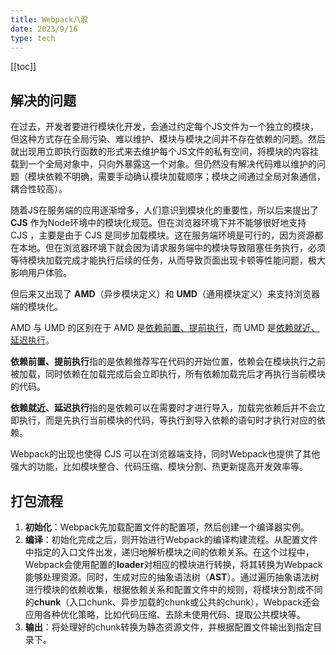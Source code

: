 ```yaml
---
title: Webpack八股
date: 2023/9/16
type: tech
---
```


[[toc]]

## 解决的问题

在过去，开发者要进行模块化开发，会通过约定每个JS文件为一个独立的模块，但这种方式存在全局污染、难以维护、模块与模块之间并不存在依赖的问题。然后就出现用立即执行函数的形式来去维护每个JS文件的私有空间，将模块的内容挂载到一个全局对象中，只向外暴露这一个对象。但仍然没有解决代码难以维护的问题（模块依赖不明确，需要手动确认模块加载顺序；模块之间通过全局对象通信，耦合性较高）。

随着JS在服务端的应用逐渐增多，人们意识到模块化的重要性，所以后来提出了 **CJS** 作为Node环境中的模块化规范。但在浏览器环境下并不能够很好地支持 CJS ，主要是由于 CJS 是同步加载模块。这在服务端环境是可行的，因为资源都在本地。但在浏览器环境下就会因为请求服务端中的模块导致阻塞任务执行，必须等待模块加载完成才能执行后续的任务，从而导致页面出现卡顿等性能问题，极大影响用户体验。

但后来又出现了 **AMD**（异步模块定义）和 **UMD**（通用模块定义）来支持浏览器端的模块化。

AMD 与 UMD 的区别在于 AMD 是<u>依赖前置、提前执行</u>，而 UMD 是<u>依赖就近、延迟执行</u>。

**依赖前置、提前执行**指的是依赖推荐写在代码的开始位置，依赖会在模块执行之前被加载，同时依赖在加载完成后会立即执行，所有依赖加载完后才再执行当前模块的代码。

**依赖就近、延迟执行**指的是依赖可以在需要时才进行导入，加载完依赖后并不会立即执行，而是先执行当前模块的代码，等执行到导入依赖的语句时才执行对应的依赖。

Webpack的出现也使得 CJS 可以在浏览器端支持，同时Webpack也提供了其他强大的功能，比如模块整合、代码压缩、模块分割、热更新提高开发效率等。

## 打包流程

1. **初始化**：Webpack先加载配置文件的配置项，然后创建一个编译器实例。
2. **编译**：初始化完成之后，则开始进行Webpack的编译构建流程。从配置文件中指定的入口文件出发，递归地解析模块之间的依赖关系。在这个过程中，Webpack会使用配置的**loader**对相应的模块进行转换，将其转换为Webpack能够处理资源。同时，生成对应的抽象语法树（**AST**）。通过遍历抽象语法树进行模块的依赖收集，根据依赖关系和配置文件中的规则，将模块分割成不同的**chunk**（入口chunk、异步加载的chunk或公共的chunk），Webpack还会应用各种优化策略，比如代码压缩、去除未使用代码、提取公共模块等。
3. **输出**：将处理好的chunk转换为静态资源文件，并根据配置文件输出到指定目录下。